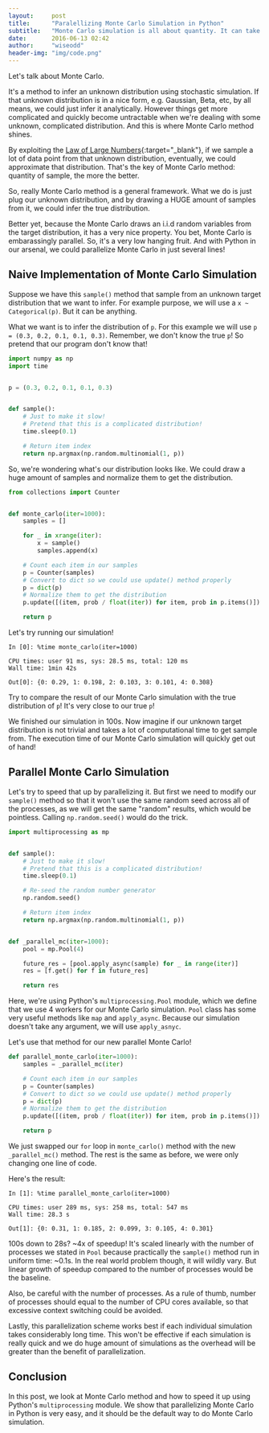 ```yaml
---
layout:     post
title:      "Paralellizing Monte Carlo Simulation in Python"
subtitle:   "Monte Carlo simulation is all about quantity. It can take a long time to complete. Here's how to speed it up with the amazing Python multiprocessing module!"
date:       2016-06-13 02:42
author:     "wiseodd"
header-img: "img/code.png"
---
```


Let's talk about Monte Carlo.

It's a method to infer an unknown distribution using stochastic simulation. If that unknown distribution is in a nice form, e.g. Gaussian, Beta, etc, by all means, we could just infer it analytically. However things get more complicated and quickly become untractable when we're dealing with some unknown, complicated distribution. And this is where Monte Carlo method shines.

By exploiting the [Law of Large Numbers](https://en.wikipedia.org/wiki/Law_of_large_numbers){:target="_blank"}, if we sample a lot of data point from that unknown distribution, eventually, we could approximate that distribution. That's the key of Monte Carlo method: quantity of sample, the more the better.

So, really Monte Carlo method is a general framework. What we do is just plug our unknown distribution, and by drawing a HUGE amount of samples from it, we could infer the true distribution.

Better yet, because the Monte Carlo draws an i.i.d random variables from the target distribution, it has a very nice property. You bet, Monte Carlo is embarassingly parallel. So, it's a very low hanging fruit. And with Python in our arsenal, we could parallelize Monte Carlo in just several lines!

<h2 class="section-header">Naive Implementation of Monte Carlo Simulation</h2>

Suppose we have this `sample()` method that sample from an unknown target distribution that we want to infer. For example purpose, we will use a `x ~ Categorical(p)`. But it can be anything.

What we want is to infer the distribution of `p`. For this example we will use `p = (0.3, 0.2, 0.1, 0.1, 0.3)`. Remember, we don't know the true `p`! So pretend that our program don't know that!

``` python
import numpy as np
import time


p = (0.3, 0.2, 0.1, 0.1, 0.3)


def sample():
    # Just to make it slow!
    # Pretend that this is a complicated distribution!
    time.sleep(0.1)

    # Return item index
    return np.argmax(np.random.multinomial(1, p))
```

So, we're wondering what's our distribution looks like. We could draw a huge amount of samples and normalize them to get the distribution.

``` python
from collections import Counter


def monte_carlo(iter=1000):
    samples = []

    for _ in xrange(iter):
        x = sample()
        samples.append(x)

    # Count each item in our samples
    p = Counter(samples)
    # Convert to dict so we could use update() method properly
    p = dict(p)
    # Normalize them to get the distribution
    p.update([(item, prob / float(iter)) for item, prob in p.items()])

    return p
```

Let's try running our simulation!

```
In [0]: %time monte_carlo(iter=1000)

CPU times: user 91 ms, sys: 28.5 ms, total: 120 ms
Wall time: 1min 42s

Out[0]: {0: 0.29, 1: 0.198, 2: 0.103, 3: 0.101, 4: 0.308}
```

Try to compare the result of our Monte Carlo simulation with the true distribution of `p`! It's very close to our true `p`!

We finished our simulation in 100s. Now imagine if our unknown target distribution is not trivial and takes a lot of computational time to get sample from. The execution time of our Monte Carlo simulation will quickly get out of hand!

<h2 class="section-header">Parallel Monte Carlo Simulation</h2>

Let's try to speed that up by parallelizing it. But first we need to modify our `sample()` method so that it won't use the same random seed across all of the processes, as we will get the same "random" results, which would be pointless. Calling `np.random.seed()` would do the trick.

``` python
import multiprocessing as mp


def sample():
    # Just to make it slow!
    # Pretend that this is a complicated distribution!
    time.sleep(0.1)

    # Re-seed the random number generator
    np.random.seed()

    # Return item index
    return np.argmax(np.random.multinomial(1, p))


def _parallel_mc(iter=1000):
    pool = mp.Pool(4)

    future_res = [pool.apply_async(sample) for _ in range(iter)]
    res = [f.get() for f in future_res]

    return res
```

Here, we're using Python's `multiprocessing.Pool` module, which we define that we use 4 workers for our Monte Carlo simulation. `Pool` class has some very useful methods like `map` and `apply_async`. Because our simulation doesn't take any argument, we will use `apply_asnyc`.

Let's use that method for our new parallel Monte Carlo!

``` python
def parallel_monte_carlo(iter=1000):
    samples = _parallel_mc(iter)

    # Count each item in our samples
    p = Counter(samples)
    # Convert to dict so we could use update() method properly
    p = dict(p)
    # Normalize them to get the distribution
    p.update([(item, prob / float(iter)) for item, prob in p.items()])

    return p
```

We just swapped our `for` loop in `monte_carlo()` method with the new `_parallel_mc()` method. The rest is the same as before, we were only changing one line of code.

Here's the result:

```
In [1]: %time parallel_monte_carlo(iter=1000)

CPU times: user 289 ms, sys: 258 ms, total: 547 ms
Wall time: 28.3 s

Out[1]: {0: 0.31, 1: 0.185, 2: 0.099, 3: 0.105, 4: 0.301}
```

100s down to 28s? ~4x of speedup! It's scaled linearly with the number of processes we stated in `Pool` because practically the `sample()` method run in uniform time: ~0.1s. In the real world problem though, it will wildly vary. But linear growth of speedup compared to the number of processes would be the baseline.

Also, be careful with the number of processes. As a rule of thumb, number of processes should equal to the number of CPU cores available, so that excessive context switching could be avoided.

Lastly, this parallelization scheme works best if each individual simulation takes considerably long time. This won't be effective if each simulation is really quick and we do huge amount of simulations as the overhead will be greater than the benefit of parallelization.

<h2 class="section-header">Conclusion</h2>

In this post, we look at Monte Carlo method and how to speed it up using Python's `multiprocessing` module. We show that parallelizing Monte Carlo in Python is very easy, and it should be the default way to do Monte Carlo simulation.
